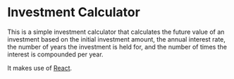 # Investment Calculator

This is a simple investment calculator that calculates the future value of an investment based on the initial investment amount, the annual interest rate, the number of years the investment is held for, and the number of times the interest is compounded per year.

It makes use of [React](https://react.dev).